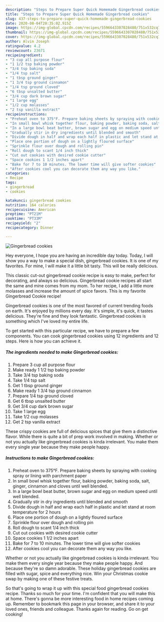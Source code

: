 ```yaml
---
description: "Steps to Prepare Super Quick Homemade Gingerbread cookies"
title: "Steps to Prepare Super Quick Homemade Gingerbread cookies"
slug: 437-steps-to-prepare-super-quick-homemade-gingerbread-cookies
date: 2020-08-04T20:35:02.915Z
image: https://img-global.cpcdn.com/recipes/5596643307028480/751x532cq70/gingerbread-cookies-recipe-main-photo.jpg
thumbnail: https://img-global.cpcdn.com/recipes/5596643307028480/751x532cq70/gingerbread-cookies-recipe-main-photo.jpg
cover: https://img-global.cpcdn.com/recipes/5596643307028480/751x532cq70/gingerbread-cookies-recipe-main-photo.jpg
author: Alvin Joseph
ratingvalue: 4.2
reviewcount: 23671
recipeingredient:
- "3 cup all purpose flour"
- "1 1/2 tsp baking powder"
- "3/4 tsp baking soda"
- "1/4 tsp salt"
- "1 tbsp ground ginger"
- "1 3/4 tsp ground cinnamon"
- "1/4 tsp ground cloved"
- "6 tbsp unsalted butter"
- "3/4 cup dark brown sugar"
- "1 large egg"
- "1/2 cup molasses"
- "2 tsp vanilla extract"
recipeinstructions:
- "Preheat oven to 375°F. Prepare baking sheets by spraying with cooking spray or lining with parchment paper"
- "In small bowl whisk together flour, baking powder, baking soda, salt, ginger, cinnamon and cloves until well blended."
- "In a large bowl beat butter, brown sugar and egg on medium speed until well blended."
- "Gradually stir in dry ingredients until blended and smooth"
- "Divide dough in half and wrap each half in plastic and let stand at room temperature for 2 hours"
- "Place one portion of dough on a lightly floured surface"
- "Sprinkle flour over dough and rolling pin"
- "Roll dough to scant 1/4 inch thick"
- "Cut out cookies with desired cookie cutter"
- "Space cookies 1 1/2 inches apart"
- "Bake for 7 to 10 minutes. The lower time will give softer cookies"
- "After cookies cool you can decorate them any way you like."
categories:
- Recipe
tags:
- gingerbread
- cookies

katakunci: gingerbread cookies 
nutrition: 164 calories
recipecuisine: American
preptime: "PT21M"
cooktime: "PT33M"
recipeyield: "2"
recipecategory: Dinner

---
```



![Gingerbread cookies](https://img-global.cpcdn.com/recipes/5596643307028480/751x532cq70/gingerbread-cookies-recipe-main-photo.jpg)

Hey everyone, I hope you are having an incredible day today. Today, I will show you a way to make a special dish, gingerbread cookies. It is one of my favorites. For mine, I will make it a little bit tasty. This will be really delicious.

This classic cut-out gingerbread cookie recipe is easy to make, perfect for decorating, and always so delicious. Gingerbread cookie recipes all start the same and mine comes from my mom. To her recipe, I add a little more molasses and increase the amount of spice favors. This is my favorite Gingerbread Cookie recipe!

Gingerbread cookies is one of the most favored of current trending foods on earth. It's enjoyed by millions every day. It's simple, it's quick, it tastes delicious. They're fine and they look fantastic. Gingerbread cookies is something which I've loved my entire life.


To get started with this particular recipe, we have to prepare a few components. You can cook gingerbread cookies using 12 ingredients and 12 steps. Here is how you can achieve it.

<!--inarticleads1-->

##### The ingredients needed to make Gingerbread cookies:

1. Prepare 3 cup all purpose flour
1. Make ready 1 1/2 tsp baking powder
1. Take 3/4 tsp baking soda
1. Take 1/4 tsp salt
1. Get 1 tbsp ground ginger
1. Make ready 1 3/4 tsp ground cinnamon
1. Prepare 1/4 tsp ground cloved
1. Get 6 tbsp unsalted butter
1. Get 3/4 cup dark brown sugar
1. Take 1 large egg
1. Take 1/2 cup molasses
1. Get 2 tsp vanilla extract


These crispy cookies are full of delicious spices that give them a distinctive flavor. While there is quite a bit of prep work involved in making. Whether or not you actually like gingerbread cookies is kinda irrelevant. You make them every single year because they make people happy. 

<!--inarticleads2-->

##### Instructions to make Gingerbread cookies:

1. Preheat oven to 375°F. Prepare baking sheets by spraying with cooking spray or lining with parchment paper
1. In small bowl whisk together flour, baking powder, baking soda, salt, ginger, cinnamon and cloves until well blended.
1. In a large bowl beat butter, brown sugar and egg on medium speed until well blended.
1. Gradually stir in dry ingredients until blended and smooth
1. Divide dough in half and wrap each half in plastic and let stand at room temperature for 2 hours
1. Place one portion of dough on a lightly floured surface
1. Sprinkle flour over dough and rolling pin
1. Roll dough to scant 1/4 inch thick
1. Cut out cookies with desired cookie cutter
1. Space cookies 1 1/2 inches apart
1. Bake for 7 to 10 minutes. The lower time will give softer cookies
1. After cookies cool you can decorate them any way you like.


Whether or not you actually like gingerbread cookies is kinda irrelevant. You make them every single year because they make people happy. And because they&#39;re so damn adorable. These holiday gingerbread cookies are filled with sugar, spice and everything nice. Win your Christmas cookie swap by making one of these festive treats. 

So that's going to wrap it up with this special food gingerbread cookies recipe. Thanks so much for your time. I'm confident that you will make this at home. There's gonna be more interesting food in home recipes coming up. Remember to bookmark this page in your browser, and share it to your loved ones, friends and colleague. Thanks again for reading. Go on get cooking!
